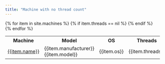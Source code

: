 ```yaml
---
title: "Machine with no thread count"
---
```


<table>
<tr>
<th>Machine</th>
<th>Model</th>
<th>OS</th>
<th>Threads</th>
<th>Location</th>
<th>Pool</th>
<th>Notes</th>
</tr>
{% for item in site.machines %}
{% if item.threads == nil %}
<tr>
<td><a href="/machines/{{item.name}}.html">{{item.name}}</a></td>
<td>{{item.manufacturer}} {{item.model}}</td>
<td>{{item.os}}</td>
<td>{{item.threads}}</td>
<td>{{item.location}}</td>
<td>{{item.pool}}</td>
<td>{{item.notes}}</td>
</tr>
{% endif %}
{% endfor %}
</table>

